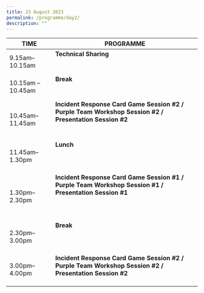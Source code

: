 ```yaml
---
title: 23 August 2023
permalink: /programme/day2/
description: ""
---
```

| **TIME**              | **PROGRAMME**                                                                                                                                                                                                                                                                                                                                                                                                               |
|---------------------|--------------------------|
| 9.15am– 10.15am<br>  | **Technical Sharing** <br><br><br>  |
| 10.15am – 10.45am<br> | **Break**  <br><br>  <br>                                                                                                                                                                                                                                                       |
| 10.45am–11.45am<br> | **Incident Response Card Game Session #2 /** **Purple Team Workshop Session #2 /** **Presentation Session #2**<br><br><br>                  |
| 11.45am– 1.30pm<br>| **Lunch**  <br><br><br><br>                                                                                                                                                                                                                                                                                                                                                                                                                                                                                                                                                                                                                                                                                          |
| 1.30pm– <br>2.30pm<br>| **Incident Response Card Game Session #1 /** **Purple Team Workshop Session #1 /** **Presentation Session #1**    <br><br><br><br>                                                                                                                                                                                                                                                                                                                                                                                                                                                                                                                                                                                                      |
| 2.30pm–<br>3.00pm<br>   | **Break**    <br><br><br><br>                                                                                                                                                                                                                                                                                                                                                                                                                                                                                                                                                                                                                                                                                        |
| 3.00pm–<br>4.00pm   |**Incident Response Card Game Session #2 /** **Purple Team Workshop Session #2 /** **Presentation Session #2**    <br><br>                                                                                                                                                                                                                                                                                                                                                                                                                                                                                                                                                                                                    |